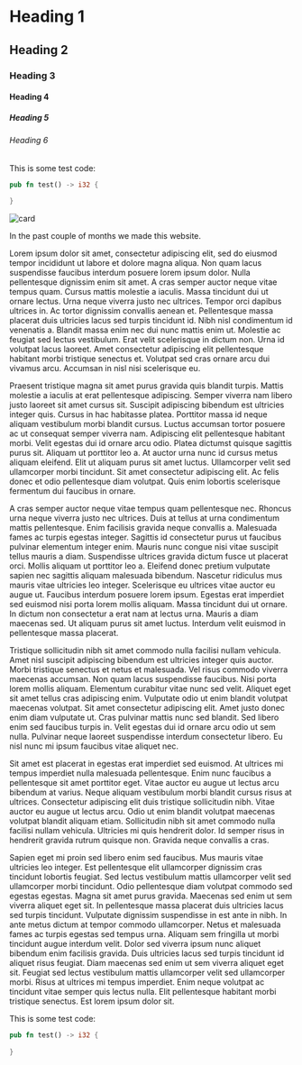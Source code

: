 # Heading 1

## Heading 2

### Heading 3

#### Heading 4

##### Heading 5

###### Heading 6

This is some test code: 

```rust
pub fn test() -> i32 {
    
}
```

![card](https://cards.scryfall.io/large/front/1/f/1feb13d0-1a62-4acd-9267-3b2df4b6a199.jpg?1562701835)

In the past couple of months we made this website.

Lorem ipsum dolor sit amet, consectetur adipiscing elit, sed do eiusmod tempor incididunt ut labore et dolore magna aliqua. Non quam lacus suspendisse faucibus interdum posuere lorem ipsum dolor. Nulla pellentesque dignissim enim sit amet. A cras semper auctor neque vitae tempus quam. Cursus mattis molestie a iaculis. Massa tincidunt dui ut ornare lectus. Urna neque viverra justo nec ultrices. Tempor orci dapibus ultrices in. Ac tortor dignissim convallis aenean et. Pellentesque massa placerat duis ultricies lacus sed turpis tincidunt id. Nibh nisl condimentum id venenatis a. Blandit massa enim nec dui nunc mattis enim ut. Molestie ac feugiat sed lectus vestibulum. Erat velit scelerisque in dictum non. Urna id volutpat lacus laoreet. Amet consectetur adipiscing elit pellentesque habitant morbi tristique senectus et. Volutpat sed cras ornare arcu dui vivamus arcu. Accumsan in nisl nisi scelerisque eu.

Praesent tristique magna sit amet purus gravida quis blandit turpis. Mattis molestie a iaculis at erat pellentesque adipiscing. Semper viverra nam libero justo laoreet sit amet cursus sit. Suscipit adipiscing bibendum est ultricies integer quis. Cursus in hac habitasse platea. Porttitor massa id neque aliquam vestibulum morbi blandit cursus. Luctus accumsan tortor posuere ac ut consequat semper viverra nam. Adipiscing elit pellentesque habitant morbi. Velit egestas dui id ornare arcu odio. Platea dictumst quisque sagittis purus sit. Aliquam ut porttitor leo a. At auctor urna nunc id cursus metus aliquam eleifend. Elit ut aliquam purus sit amet luctus. Ullamcorper velit sed ullamcorper morbi tincidunt. Sit amet consectetur adipiscing elit. Ac felis donec et odio pellentesque diam volutpat. Quis enim lobortis scelerisque fermentum dui faucibus in ornare.

A cras semper auctor neque vitae tempus quam pellentesque nec. Rhoncus urna neque viverra justo nec ultrices. Duis at tellus at urna condimentum mattis pellentesque. Enim facilisis gravida neque convallis a. Malesuada fames ac turpis egestas integer. Sagittis id consectetur purus ut faucibus pulvinar elementum integer enim. Mauris nunc congue nisi vitae suscipit tellus mauris a diam. Suspendisse ultrices gravida dictum fusce ut placerat orci. Mollis aliquam ut porttitor leo a. Eleifend donec pretium vulputate sapien nec sagittis aliquam malesuada bibendum. Nascetur ridiculus mus mauris vitae ultricies leo integer. Scelerisque eu ultrices vitae auctor eu augue ut. Faucibus interdum posuere lorem ipsum. Egestas erat imperdiet sed euismod nisi porta lorem mollis aliquam. Massa tincidunt dui ut ornare. In dictum non consectetur a erat nam at lectus urna. Mauris a diam maecenas sed. Ut aliquam purus sit amet luctus. Interdum velit euismod in pellentesque massa placerat.

Tristique sollicitudin nibh sit amet commodo nulla facilisi nullam vehicula. Amet nisl suscipit adipiscing bibendum est ultricies integer quis auctor. Morbi tristique senectus et netus et malesuada. Vel risus commodo viverra maecenas accumsan. Non quam lacus suspendisse faucibus. Nisi porta lorem mollis aliquam. Elementum curabitur vitae nunc sed velit. Aliquet eget sit amet tellus cras adipiscing enim. Vulputate odio ut enim blandit volutpat maecenas volutpat. Sit amet consectetur adipiscing elit. Amet justo donec enim diam vulputate ut. Cras pulvinar mattis nunc sed blandit. Sed libero enim sed faucibus turpis in. Velit egestas dui id ornare arcu odio ut sem nulla. Pulvinar neque laoreet suspendisse interdum consectetur libero. Eu nisl nunc mi ipsum faucibus vitae aliquet nec.

Sit amet est placerat in egestas erat imperdiet sed euismod. At ultrices mi tempus imperdiet nulla malesuada pellentesque. Enim nunc faucibus a pellentesque sit amet porttitor eget. Vitae auctor eu augue ut lectus arcu bibendum at varius. Neque aliquam vestibulum morbi blandit cursus risus at ultrices. Consectetur adipiscing elit duis tristique sollicitudin nibh. Vitae auctor eu augue ut lectus arcu. Odio ut enim blandit volutpat maecenas volutpat blandit aliquam etiam. Sollicitudin nibh sit amet commodo nulla facilisi nullam vehicula. Ultricies mi quis hendrerit dolor. Id semper risus in hendrerit gravida rutrum quisque non. Gravida neque convallis a cras.

Sapien eget mi proin sed libero enim sed faucibus. Mus mauris vitae ultricies leo integer. Est pellentesque elit ullamcorper dignissim cras tincidunt lobortis feugiat. Sed lectus vestibulum mattis ullamcorper velit sed ullamcorper morbi tincidunt. Odio pellentesque diam volutpat commodo sed egestas egestas. Magna sit amet purus gravida. Maecenas sed enim ut sem viverra aliquet eget sit. In pellentesque massa placerat duis ultricies lacus sed turpis tincidunt. Vulputate dignissim suspendisse in est ante in nibh. In ante metus dictum at tempor commodo ullamcorper. Netus et malesuada fames ac turpis egestas sed tempus urna. Aliquam sem fringilla ut morbi tincidunt augue interdum velit. Dolor sed viverra ipsum nunc aliquet bibendum enim facilisis gravida. Duis ultricies lacus sed turpis tincidunt id aliquet risus feugiat. Diam maecenas sed enim ut sem viverra aliquet eget sit. Feugiat sed lectus vestibulum mattis ullamcorper velit sed ullamcorper morbi. Risus at ultrices mi tempus imperdiet. Enim neque volutpat ac tincidunt vitae semper quis lectus nulla. Elit pellentesque habitant morbi tristique senectus. Est lorem ipsum dolor sit.


This is some test code: 

```rust
pub fn test() -> i32 {
    
}
```